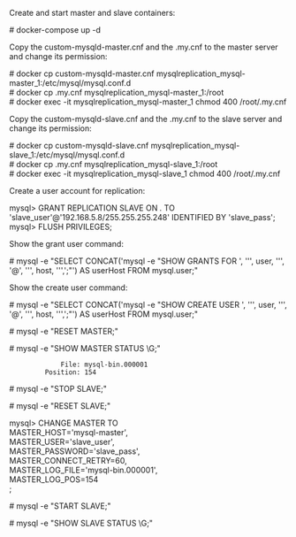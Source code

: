 Create and start master and slave containers:

\# docker-compose up -d

Copy the custom-mysqld-master.cnf and the .my.cnf to the master server and change its permission:

\# docker cp custom-mysqld-master.cnf mysqlreplication_mysql-master_1:/etc/mysql/mysql.conf.d<br>
\# docker cp .my.cnf mysqlreplication_mysql-master_1:/root<br>
\# docker exec -it mysqlreplication_mysql-master_1 chmod 400 /root/.my.cnf<br>

Copy the custom-mysqld-slave.cnf and the .my.cnf to the slave server and change its permission:

\# docker cp custom-mysqld-slave.cnf mysqlreplication_mysql-slave_1:/etc/mysql/mysql.conf.d<br>
\# docker cp .my.cnf mysqlreplication_mysql-slave_1:/root<br>
\# docker exec -it mysqlreplication_mysql-slave_1 chmod 400 /root/.my.cnf<br>

Create a user account for replication:

mysql> GRANT REPLICATION SLAVE ON *.* TO 'slave_user'@'192.168.5.8/255.255.255.248' IDENTIFIED BY 'slave_pass';<br>
mysql> FLUSH PRIVILEGES;<br>

Show the grant user command:

\# mysql -e "SELECT CONCAT('mysql -e \"SHOW GRANTS FOR ', '\'', user, '\'', '@', '\'', host, '\'',';\"') AS userHost FROM mysql.user;"

Show the create user command:

\# mysql -e "SELECT CONCAT('mysql -e \"SHOW CREATE USER ', '\'', user, '\'', '@', '\'', host, '\'',';\"') AS userHost FROM mysql.user;"


\# mysql -e "RESET MASTER;"

\# mysql -e "SHOW MASTER STATUS \G;"
```
             File: mysql-bin.000001
         Position: 154
```

\# mysql -e "STOP SLAVE;"

\# mysql -e "RESET SLAVE;"

mysql> CHANGE MASTER TO<br>
MASTER_HOST='mysql-master',<br>
MASTER_USER='slave_user',<br>
MASTER_PASSWORD='slave_pass',<br>
MASTER_CONNECT_RETRY=60,<br>
MASTER_LOG_FILE='mysql-bin.000001',<br>
MASTER_LOG_POS=154<br>
;<br>

\# mysql -e "START SLAVE;"

\# mysql -e "SHOW SLAVE STATUS \G;"
